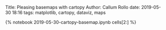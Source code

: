 Title: Pleasing basemaps with cartopy
Author: Callum Rollo
date: 2019-05-30 18:16
tags: matplotlib, cartopy, dataviz, maps

{% notebook 2019-05-30-cartopy-basemap.ipynb cells[2:] %}